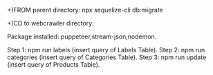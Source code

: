 +)FROM parent directory:   npx sequelize-cli db:migrate

+)CD to webcrawler directory:

 Package installed: puppeteer,stream-json,nodemon.

 Step 1: npm run labels     (insert query of Labels Table).
 Step 2: npm run categories (insert query of Categories Table).
 Step 3: npm run update     (insert query of Products Table).
